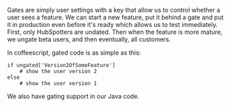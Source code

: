 Gates are simply user settings with a key that allow us to control whether a user sees a feature. We can start a new feature, put it behind a gate and put it in production even before it's ready which allows us to test immediately. First, only HubSpotters are undated. Then when the feature is more mature, we ungate beta users, and then eventually, all customers.

In coffeescript, gated code is as simple as this:

```
if ungated['Version2OfSomeFeature']
    # show the user version 2
else
    # show the user version 1
```

We also have gating support in our Java code.

